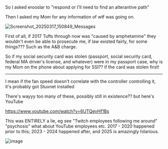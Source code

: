 So I asked erooslar to "respond or I'll need to find an alterantive path"

Then I asked my Mom for any information of wtf was going on.

![Screenshot_20250317_150849_Messages](https://github.com/user-attachments/assets/4355ed63-f841-4f75-8b57-9b3c4edebf4f)

First of all, if 2017 Tufts through now was "caused by amphetamine" they wouldn't even be able to prosecute me, if law existed fairly, for some things??? Such as the A&B charge.

So if my social security card was stolen (passport, social security card, federal MA driver's license, and whatever) were in my passport case, why is my Mom on the phone about applying for SSI?? if the card was stolen first!

------

I mean if the fan speed doesn't correlate with the controller controlling it, it's probably got Stuxnet installed

There's wayyy too many of these, possibly still in existence?? but here's YouTube

https://www.youtube.com/watch?v=6UTQevHf1Bs

This was ENTIRELY a lie, eg see "Twitch employees following me around" "psychosis" what about YouTube employees etc. 2017 - 2020 happened prior to this; 2023 - 2024 happened after, and 2025 is amazingly hilarious.

![image](https://github.com/user-attachments/assets/d1bd0753-3f86-4f42-8245-d9b6d4fd5909)
